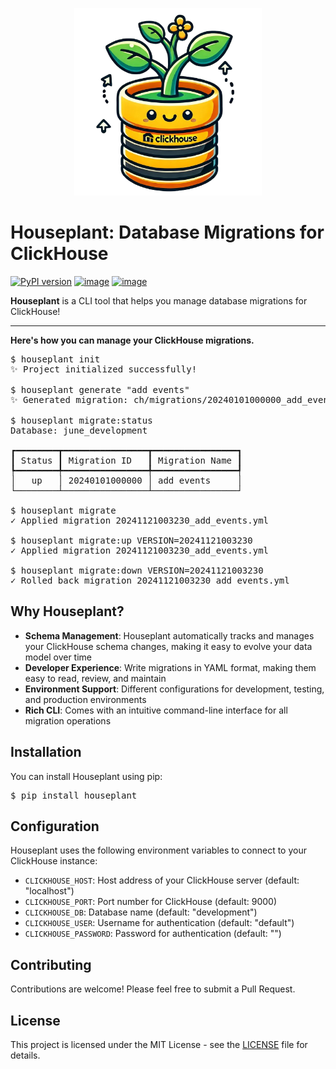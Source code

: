 <p align="center">
   <img src="./houseplant.png" width="300">
</p>

# Houseplant: Database Migrations for ClickHouse

[![PyPI version](https://img.shields.io/pypi/v/houseplant.svg)](https://pypi.python.org/pypi/houseplant)
[![image](https://img.shields.io/pypi/l/houseplant.svg)](https://pypi.org/project/houseplant/)
[![image](https://img.shields.io/pypi/pyversions/houseplant.svg)](https://pypi.org/project/houseplant/)

**Houseplant** is a CLI tool that helps you manage database migrations for ClickHouse!

---

**Here's how you can manage your ClickHouse migrations.**

<pre>
$ houseplant init
✨ Project initialized successfully!

$ houseplant generate "add events"
✨ Generated migration: ch/migrations/20240101000000_add_events.yml

$ houseplant migrate:status
Database: june_development

┏━━━━━━━━┳━━━━━━━━━━━━━━━━┳━━━━━━━━━━━━━━━━┓
┃ Status ┃ Migration ID   ┃ Migration Name ┃
┡━━━━━━━━╇━━━━━━━━━━━━━━━━╇━━━━━━━━━━━━━━━━┩
│   up   │ 20240101000000 │ add events     │
└────────┴────────────────┴────────────────┘

$ houseplant migrate
✓ Applied migration 20241121003230_add_events.yml

$ houseplant migrate:up VERSION=20241121003230
✓ Applied migration 20241121003230_add_events.yml

$ houseplant migrate:down VERSION=20241121003230
✓ Rolled back migration 20241121003230_add_events.yml
</pre>

## Why Houseplant?

- **Schema Management**: Houseplant automatically tracks and manages your ClickHouse schema changes, making it easy to evolve your data model over time
- **Developer Experience**: Write migrations in YAML format, making them easy to read, review, and maintain
- **Environment Support**: Different configurations for development, testing, and production environments
- **Rich CLI**: Comes with an intuitive command-line interface for all migration operations

## Installation

You can install Houseplant using pip:

<pre>
$ pip install houseplant
</pre>

## Configuration

Houseplant uses the following environment variables to connect to your ClickHouse instance:

- `CLICKHOUSE_HOST`: Host address of your ClickHouse server (default: "localhost")
- `CLICKHOUSE_PORT`: Port number for ClickHouse (default: 9000)
- `CLICKHOUSE_DB`: Database name (default: "development")
- `CLICKHOUSE_USER`: Username for authentication (default: "default")
- `CLICKHOUSE_PASSWORD`: Password for authentication (default: "")

## Contributing

Contributions are welcome! Please feel free to submit a Pull Request.

## License

This project is licensed under the MIT License - see the [LICENSE](LICENSE) file for details.

